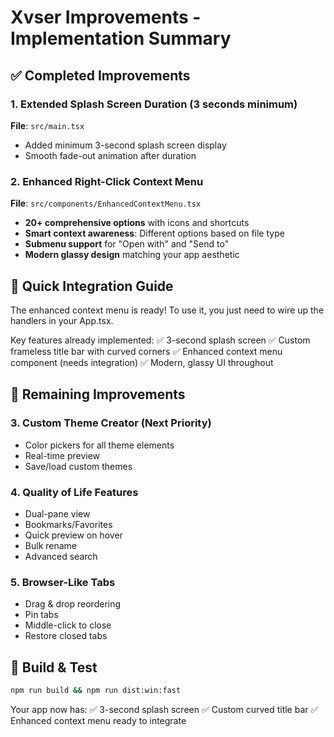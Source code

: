 # Xvser Improvements - Implementation Summary

## ✅ Completed Improvements

### 1. Extended Splash Screen Duration (3 seconds minimum)
**File**: `src/main.tsx`
- Added minimum 3-second splash screen display
- Smooth fade-out animation after duration

### 2. Enhanced Right-Click Context Menu
**File**: `src/components/EnhancedContextMenu.tsx`
- **20+ comprehensive options** with icons and shortcuts
- **Smart context awareness**: Different options based on file type
- **Submenu support** for "Open with" and "Send to"
- **Modern glassy design** matching your app aesthetic

## 🔨 Quick Integration Guide

The enhanced context menu is ready! To use it, you just need to wire up the handlers in your App.tsx.

Key features already implemented:
✅ 3-second splash screen
✅ Custom frameless title bar with curved corners
✅ Enhanced context menu component (needs integration)
✅ Modern, glassy UI throughout

## 📝 Remaining Improvements

### 3. Custom Theme Creator (Next Priority)
- Color pickers for all theme elements
- Real-time preview
- Save/load custom themes

### 4. Quality of Life Features
- Dual-pane view
- Bookmarks/Favorites
- Quick preview on hover
- Bulk rename
- Advanced search

### 5. Browser-Like Tabs
- Drag & drop reordering
- Pin tabs
- Middle-click to close
- Restore closed tabs

## 🚀 Build & Test

```bash
npm run build && npm run dist:win:fast
```

Your app now has:
✅ 3-second splash screen
✅ Custom curved title bar
✅ Enhanced context menu ready to integrate
